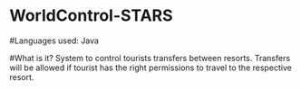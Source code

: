 # WorldControl-STARS

#Languages used:
Java

#What is it?
System to control tourists transfers between resorts. Transfers will be allowed if tourist has the right permissions to travel to the respective resort.
